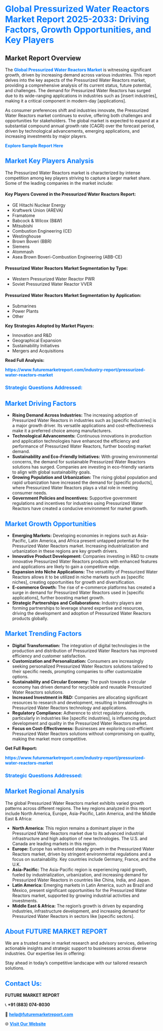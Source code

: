 <h1 style="color: #007BFF;">Global Pressurized Water Reactors Market Report 2025-2033: Driving Factors, Growth Opportunities, and Key Players</h1>

<section id="overview">
<h2>Market Report Overview</h2>
<p>The <a href="https://www.futuremarketreport.com/industry-report/pressurized-water-reactors-market" style="color: #007BFF; text-decoration: none;"><strong>Global Pressurized Water Reactors Market</strong></a> is witnessing significant growth, driven by increasing demand across various industries. This report delves into the key aspects of the Pressurized Water Reactors market, providing a comprehensive analysis of its current status, future potential, and challenges. The demand for Pressurized Water Reactors has surged due to its wide-ranging applications in industries such as [insert industries], making it a critical component in modern-day [applications].</p>
<p>As consumer preferences shift and industries innovate, the Pressurized Water Reactors market continues to evolve, offering both challenges and opportunities for stakeholders. The global market is expected to expand at a substantial compound annual growth rate (CAGR) over the forecast period, driven by technological advancements, emerging applications, and increasing investments by major players.</p>
</section>

<section id="overview">
<p><a href="https://www.futuremarketreport.com/request-sample/reportId=114970" style="color: #007BFF; text-decoration: none;"><strong>Explore Sample Report Here</strong></a></p>
</section>

<section id="key-players">
<h2 style="color: #007BFF;">Market Key Players Analysis</h2>
<p>The Pressurized Water Reactors market is characterized by intense competition among key players striving to capture a larger market share. Some of the leading companies in the market include:</p>
<h4>Key Players Covered in the Pressurized Water Reactors Report:</h4>
<ul><li>GE Hitachi Nuclear Energy</li><li>Kraftwerk Union (AREVA)</li><li>Framatome</li><li>Babcock &amp; Wilcox (B&amp;W)</li><li>Mitsubishi</li><li>Combustion Engineering (CE)</li><li>Westinghouse</li><li>Brown Boveri (BBR)</li><li>Siemens</li><li>Atommash</li><li>Asea Brown Boveri-Combustion Engineering (ABB-CE)</li></ul>
<h4>Pressurized Water Reactors Market Segmentation by Type:</h4>
<ul><li>Western Pressurized Water Reactor PWR</li><li>Soviet Pressurized Water Reactor VVER</li></ul>

<h4>Pressurized Water Reactors Market Segmentation by Application:</h4>
<ul><li>Submarines</li><li>Power Plants</li><li>Other</li></ul>
<p><strong>Key Strategies Adopted by Market Players:</strong></p>
<ul>
<li>Innovation and R&D</li>
<li>Geographical Expansion</li>
<li>Sustainability Initiatives</li>
<li>Mergers and Acquisitions</li>
</ul>
</section>

<section>
<p><strong>Read Full Analysis: </strong></p><a href="https://www.futuremarketreport.com/industry-report/pressurized-water-reactors-market" style="color: #007BFF; text-decoration: none;"><strong>https://www.futuremarketreport.com/industry-report/pressurized-water-reactors-market</strong></a>
<h3 style="color: #007BFF;">Strategic Questions Addressed:</h3>
</section>

<section id="driving-factors">
<h2 style="color: #007BFF;">Market Driving Factors</h2>
<ul>
<li><strong>Rising Demand Across Industries:</strong> The increasing adoption of Pressurized Water Reactors in industries such as [specific industries] is a major growth driver. Its versatile applications and cost-effectiveness make it a preferred choice among manufacturers.</li>
<li><strong>Technological Advancements:</strong> Continuous innovations in production and application technologies have enhanced the efficiency and performance of Pressurized Water Reactors, further boosting market demand.</li>
<li><strong>Sustainability and Eco-Friendly Initiatives:</strong> With growing environmental concerns, the demand for sustainable Pressurized Water Reactors solutions has surged. Companies are investing in eco-friendly variants to align with global sustainability goals.</li>
<li><strong>Growing Population and Urbanization:</strong> The rising global population and rapid urbanization have increased the demand for [specific products], where Pressurized Water Reactors plays a vital role in meeting consumer needs.</li>
<li><strong>Government Policies and Incentives:</strong> Supportive government regulations and incentives for industries using Pressurized Water Reactors have created a conducive environment for market growth.</li>
</ul>
</section>

<section id="growth-opportunities">
<h2 style="color: #007BFF;">Market Growth Opportunities</h2>
<ul>
<li><strong>Emerging Markets:</strong> Developing economies in regions such as Asia-Pacific, Latin America, and Africa present untapped potential for the Pressurized Water Reactors market. Increasing industrialization and urbanization in these regions are key growth drivers.</li>
<li><strong>Innovative Product Development:</strong> Companies investing in R&D to create innovative Pressurized Water Reactors products with enhanced features and applications are likely to gain a competitive edge.</li>
<li><strong>Expansion into Niche Applications:</strong> The versatility of Pressurized Water Reactors allows it to be utilized in niche markets such as [specific niches], creating opportunities for growth and diversification.</li>
<li><strong>E-commerce Growth:</strong> The rise of e-commerce platforms has created a surge in demand for Pressurized Water Reactors used in [specific applications], further boosting market growth.</li>
<li><strong>Strategic Partnerships and Collaborations:</strong> Industry players are forming partnerships to leverage shared expertise and resources, driving the development and adoption of Pressurized Water Reactors products globally.</li>
</ul>
</section>

<section id="trending-factors">
<h2 style="color: #007BFF;">Market Trending Factors</h2>
<ul>
<li><strong>Digital Transformation:</strong> The integration of digital technologies in the production and distribution of Pressurized Water Reactors has improved efficiency and customer satisfaction.</li>
<li><strong>Customization and Personalization:</strong> Consumers are increasingly seeking personalized Pressurized Water Reactors solutions tailored to their specific needs, prompting companies to offer customizable options.</li>
<li><strong>Sustainability and Circular Economy:</strong> The push towards a circular economy has driven demand for recyclable and reusable Pressurized Water Reactors solutions.</li>
<li><strong>Increased Investment in R&D:</strong> Companies are allocating significant resources to research and development, resulting in breakthroughs in Pressurized Water Reactors technology and applications.</li>
<li><strong>Regulatory Compliance:</strong> Adherence to strict regulatory standards, particularly in industries like [specific industries], is influencing product development and quality in the Pressurized Water Reactors market.</li>
<li><strong>Focus on Cost-Effectiveness:</strong> Businesses are exploring cost-efficient Pressurized Water Reactors solutions without compromising on quality, making the market more competitive.</li>
</ul>
</section>

<section>
<p><strong>Get Full Report: </strong></p><a href="https://www.futuremarketreport.com/industry-report/pressurized-water-reactors-market" style="color: #007BFF; text-decoration: none;"><strong>https://www.futuremarketreport.com/industry-report/pressurized-water-reactors-market</strong></a>
<h3 style="color: #007BFF;">Strategic Questions Addressed:</h3>
</section>


<section id="regional-analysis">
<h2 style="color: #007BFF;">Market Regional Analysis</h2>
<p>The global Pressurized Water Reactors market exhibits varied growth patterns across different regions. The key regions analyzed in this report include North America, Europe, Asia-Pacific, Latin America, and the Middle East & Africa:</p>
<ul>
<li><strong>North America:</strong> This region remains a dominant player in the Pressurized Water Reactors market due to its advanced industrial infrastructure and high adoption of new technologies. The U.S. and Canada are leading markets in this region.</li>
<li><strong>Europe:</strong> Europe has witnessed steady growth in the Pressurized Water Reactors market, driven by stringent environmental regulations and a focus on sustainability. Key countries include Germany, France, and the U.K.</li>
<li><strong>Asia-Pacific:</strong> The Asia-Pacific region is experiencing rapid growth, fueled by industrialization, urbanization, and increasing demand for Pressurized Water Reactors in countries like China, India, and Japan.</li>
<li><strong>Latin America:</strong> Emerging markets in Latin America, such as Brazil and Mexico, present significant opportunities for the Pressurized Water Reactors market, supported by growing industrial activities and investments.</li>
<li><strong>Middle East & Africa:</strong> The region’s growth is driven by expanding industries, infrastructure development, and increasing demand for Pressurized Water Reactors in sectors like [specific sectors].</li>
</ul>
</section>

<footer>
<h2 style="color: #007BFF;">About FUTURE MARKET REPORT</h2>
<p>We are a trusted name in market research and advisory services, delivering actionable insights and strategic support to businesses across diverse industries. Our expertise lies in offering:</p>

<p>Stay ahead in today’s competitive landscape with our tailored research solutions.</p>

<h2 style="color: #007BFF;">Contact Us:</h2>
<p><strong>FUTURE MARKET REPORT</strong></p>
<p>📞 <strong>+91 (883) 074-8030</strong></p>
<p>📧 <strong><a href="mailto:help@futuremarketreport.com" style="color: #007BFF;">help@futuremarketreport.com</a></strong></p>
<p>🌐 <strong><a href="https://www.futuremarketreport.com/" style="color: #007BFF;">Visit Our Website</a></strong></p>
</footer>